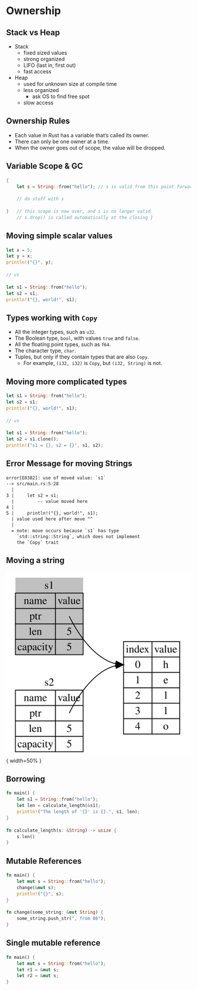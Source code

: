 # Ownership

## Stack vs Heap
- Stack
    - fixed sized values
    - strong organized
    - LIFO (last in, first out)
    - fast access
- Heap
    - used for unknown size at compile time 
    - less organized
        - ask OS to find free spot
    - slow access

## Ownership Rules
- Each value in Rust has a variable that’s called its owner.
- There can only be one owner at a time.
- When the owner goes out of scope, the value will be dropped.

## Variable Scope & GC
```rust
{
    let s = String::from("hello"); // s is valid from this point forward

    // do stuff with s

}   // this scope is now over, and s is no longer valid 
    // s.drop() is called automatically at the closing }
```

## Moving simple scalar values
```rust
let x = 5;
let y = x;
println!("{}", y);

// vs

let s1 = String::from("hello");
let s2 = s1;
println!("{}, world!", s1);
```

## Types working with `Copy`
- All the integer types, such as `u32`.
- The Boolean type, `bool`, with values `true` and `false`.
- All the floating point types, such as `f64`.
- The character type, `char`.
- Tuples, but only if they contain types that are also `Copy`. 
    - For example, `(i32, i32)` is `Copy`, but `(i32, String)` is not.

## Moving more complicated types
```rust
let s1 = String::from("hello");
let s2 = s1;
println!("{}, world!", s1);

// vs

let s1 = String::from("hello");
let s2 = s1.clone();
println!("s1 = {}, s2 = {}", s1, s2);
```

## Error Message for moving Strings
```
error[E0382]: use of moved value: `s1`
--> src/main.rs:5:28
  |
3 |     let s2 = s1;
  |         -- value moved here
4 |
5 |     println!("{}, world!", s1);
  | value used here after move ^^
  |
  = note: move occurs because `s1` has type 
    `std::string::String`, which does not implement 
    the `Copy` trait
```

## Moving a string
![](ownership-01.svg){ width=50% }

## Borrowing
```rust
fn main() {
    let s1 = String::from("hello");
    let len = calculate_length(&s1);
    println!("The length of '{}' is {}.", s1, len);
}

fn calculate_length(s: &String) -> usize {
    s.len()
}
```

## Mutable References
```rust
fn main() {
    let mut s = String::from("hello");
    change(&mut s);
    println!("{}", s);
}

fn change(some_string: &mut String) {
    some_string.push_str(", from 06");
}
```

## Single mutable reference
```rust
fn main() {
    let mut s = String::from("hello");
    let r1 = &mut s;
    let r2 = &mut s;
}
```